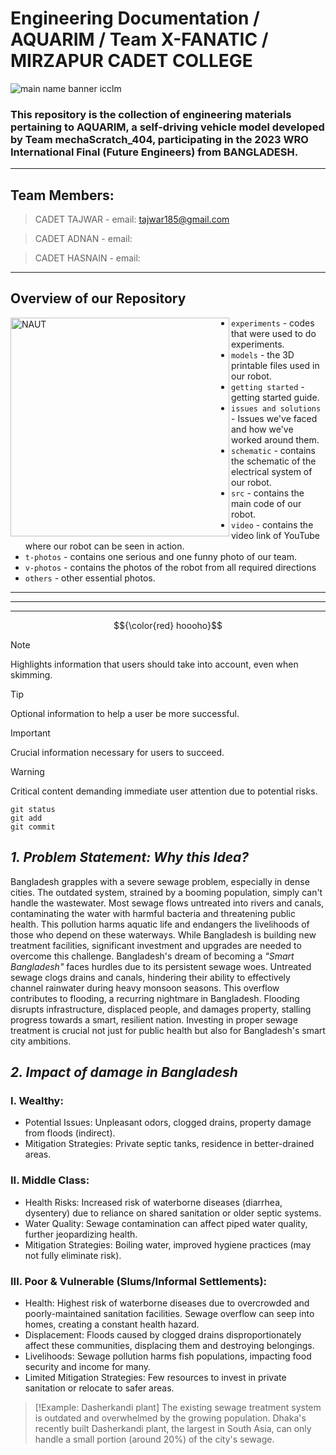 # Engineering Documentation / AQUARIM / Team X-FANATIC / MIRZAPUR CADET COLLEGE

![main name banner icclm](https://github.com/user-attachments/assets/db33ed1b-8e17-4d06-b3c5-0e979dd02086)

### This repository is the collection of engineering materials pertaining to AQUARIM, a self-driving vehicle model developed by Team mechaScratch_404, participating in the 2023 WRO International Final (Future Engineers) from BANGLADESH.
----

## Team Members:
> CADET TAJWAR  - email: tajwar185@gmail.com

> CADET ADNAN   - email:

> CADET HASNAIN - email: 

----

## Overview of our Repository
<img align="left" alt="NAUT" width="350" src="https://github.com/user-attachments/assets/5aab169c-a433-480e-84c6-989e97a1a890">

 * `experiments` - codes that were used to do experiments.  
 * `models` - the 3D printable files used in our robot.
 * `getting started` - getting started guide.
 * `issues and solutions` - Issues we've faced and how we've worked around them.
 * `schematic` - contains the schematic of the electrical system of our robot.
 * `src` - contains the main code of our robot.
 * `video` - contains the video link of YouTube where our robot can be seen in action.
 * `t-photos` - contains one serious and one funny photo of our team.
 * `v-photos` - contains the photos of the robot from all required directions
 * `others` - other essential photos.
----
----
----
$${\color{red} hoooho}$$

> [!NOTE]
> Highlights information that users should take into account, even when skimming.

> [!TIP]
> Optional information to help a user be more successful.

> [!IMPORTANT]
> Crucial information necessary for users to succeed.

> [!WARNING]
> Critical content demanding immediate user attention due to potential risks.


```
git status
git add
git commit
```


## ***1. Problem Statement: Why this Idea?***
Bangladesh grapples with a severe sewage problem, especially in dense cities. The outdated system, strained by a booming population, simply can't handle the wastewater. Most sewage flows untreated into rivers and canals, contaminating the water with harmful bacteria and threatening public health. This pollution harms aquatic life and endangers the livelihoods of those who depend on these waterways. While Bangladesh is building new treatment facilities, significant investment and upgrades are needed to overcome this challenge.
Bangladesh's dream of becoming a _"Smart Bangladesh"_ faces hurdles due to its persistent sewage woes. Untreated sewage clogs drains and canals, hindering their ability to effectively channel rainwater during heavy monsoon seasons. This overflow contributes to flooding, a recurring nightmare in Bangladesh. Flooding disrupts infrastructure, displaced people, and damages property, stalling progress towards a smart, resilient nation. Investing in proper sewage treatment is crucial not just for public health but also for Bangladesh's smart city ambitions.

## ***2. Impact of damage in Bangladesh***

### I.	Wealthy:
 *	Potential Issues: Unpleasant odors, clogged drains, property damage from floods (indirect).
 *	Mitigation Strategies: Private septic tanks, residence in better-drained areas.

### II.	Middle Class:
 *	Health Risks: Increased risk of waterborne diseases (diarrhea, dysentery) due to reliance on shared sanitation or older septic systems.
 *	Water Quality: Sewage contamination can affect piped water quality, further jeopardizing health.
 *	Mitigation Strategies: Boiling water, improved hygiene practices (may not fully eliminate risk).




### III.	Poor & Vulnerable (Slums/Informal Settlements):
 *	Health: Highest risk of waterborne diseases due to overcrowded and poorly-maintained sanitation facilities. Sewage overflow can seep into homes, creating a constant health hazard.
 *	Displacement: Floods caused by clogged drains disproportionately affect these communities, displacing them and destroying belongings.
 *	Livelihoods: Sewage pollution harms fish populations, impacting food security and income for many.
 *	Limited Mitigation Strategies: Few resources to invest in private sanitation or relocate to safer areas.


> [!Example: Dasherkandi plant]
> The existing sewage treatment system is outdated and overwhelmed by the growing population. Dhaka's recently built Dasherkandi plant, the largest in South Asia, can only handle a small portion (around 20%) of the city's sewage.


